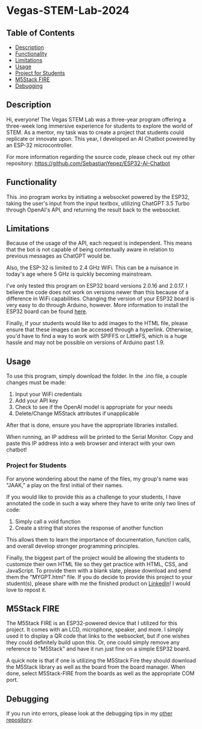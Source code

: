 # Vegas-STEM-Lab-2024

## Table of Contents
- [Description](#description)
- [Functionality](#functionality)
- [Limitations](#limitations)
- [Usage](#usage)
- [Project for Students](#project-for-students)
- [M5Stack FIRE](#m5stack-fire)
- [Debugging](#debugging)

## Description
Hi, everyone! The Vegas STEM Lab was a three-year program offering a three-week long immersive experience for students to explore the world of STEM. As a mentor, my task was to create a project that students could replicate or innovate upon. This year, I developed an AI Chatbot powered by an ESP-32 microcontroller.

For more information regarding the source code, please check out my other repository: https://github.com/SebastianYepez/ESP32-AI-Chatbot

## Functionality
This .ino program works by initiating a websocket powered by the ESP32, taking the user's input from the input textbox, utilizing ChatGPT 3.5 Turbo through OpenAI's API, and returning the result back to the websocket.

## Limitations
Because of the usage of the API, each request is independent. This means that the bot is not capable of being contextually aware in relation to previous messages as ChatGPT would be.

Also, the ESP-32 is limited to 2.4 GHz WiFi. This can be a nuisance in today's age where 5 GHz is quickly becoming mainstream.

I've only tested this program on ESP32 board versions 2.0.16 and 2.0.17. I believe the code does not work on versions newer than this because of a difference in WiFi capabilities. Changing the version of your ESP32 board is very easy to do through Arduino, however. More information to install the ESP32 board can be found [here](https://docs.espressif.com/projects/arduino-esp32/en/latest/installing.html).

Finally, if your students would like to add images to the HTML file, please ensure that these images can be accessed through a hyperlink. Otherwise, you'd have to find a way to work with SPIFFS or LittleFS, which is a huge hassle and may not be possible on versions of Arduino past 1.9.

## Usage
To use this program, simply download the folder. In the .ino file, a couple changes must be made:
 1. Input your WiFi credentials
 2. Add your API key
 3. Check to see if the OpenAI model is appropriate for your needs
 4. Delete/Change M5Stack attributes if unapplicable

After that is done, ensure you have the appropriate libraries installed.

When running, an IP address will be printed to the Serial Monitor. Copy and paste this IP address into a web browser and interact with your own chatbot!

### Project for Students
For anyone wondering about the name of the files, my group's name was "JAAK," a play on the first initial of their names.

If you would like to provide this as a challenge to your students, I have annotated the code in such a way where they have to write only two lines of code:
1. Simply call a void function
2. Create a string that stores the response of another function

This allows them to learn the importance of documentation, function calls, and overall develop stronger programming principles.

Finally, the biggest part of the project would be allowing the students to customize their own HTML file so they get practice with HTML, CSS, and JavaScript. To provide them with a blank slate, please download and send them the "MYGPT.html" file. If you do decide to provide this project to your student(s), please share with me the finished product on [LinkedIn](https://www.linkedin.com/in/sebastian-yepez/)! I would love to repost it.

## M5Stack FIRE
The M5Stack FIRE is an ESP32-powered device that I utilized for this project. It comes with an LCD, microphone, speaker, and more. I simply used it to display a QR code that links to the websocket, but if one wishes they could definitely build upon this. Or, one could simply remove any reference to "M5Stack" and have it run just fine on a simple ESP32 board.

A quick note is that if one is utilizing the M5Stack Fire they should download the M5Stack library as well as the board from the board manager. When done, select M5Stack-FIRE from the boards as well as the appropriate COM port.

## Debugging
If you run into errors, please look at the debugging tips in my [other repository](https://github.com/SebastianYepez/ESP32-AI-Chatbot).
